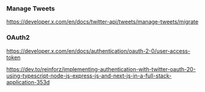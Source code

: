 ### Manage Tweets

<https://developer.x.com/en/docs/twitter-api/tweets/manage-tweets/migrate>

### OAuth2

<https://developer.x.com/en/docs/authentication/oauth-2-0/user-access-token>

<https://dev.to/reinforz/implementing-authentication-with-twitter-oauth-20-using-typescript-node-js-express-js-and-next-js-in-a-full-stack-application-353d>
